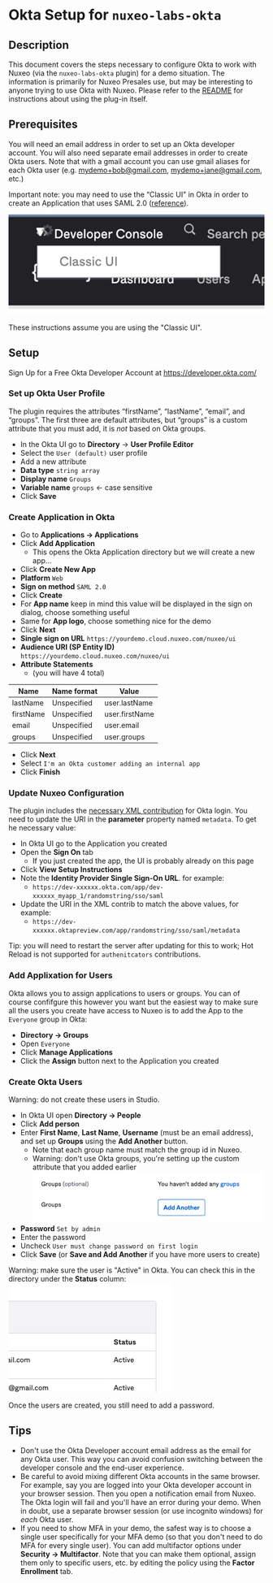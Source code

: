 # Okta Setup for `nuxeo-labs-okta`

## Description

This document covers the steps necessary to configure Okta to work with Nuxeo (via the `nuxeo-labs-okta` plugin) for a demo situation. The information is primarily for Nuxeo Presales use, but may be interesting to anyone trying to use Okta with Nuxeo. Please refer to the [README](../README.md) for instructions about using the plug-in itself.

## Prerequisites

You will need an email address in order to set up an Okta developer account. You will also need separate email addresses in order to create Okta users. Note that with a gmail account you can use gmail aliases for each Okta user (e.g. mydemo+bob@gmail.com, mydemo+jane@gmail.com, etc.)

Important note: you may need to use the “Classic UI" in Okta in order to create an Application that uses SAML 2.0 ([reference](https://support.okta.com/help/s/article/Why-can-t-I-add-a-SAML-Application-with-an-Okta-Developer-account?language=en_US)).

![Classic UI](classic.png)

These instructions assume you are using the "Classic UI".

## Setup

Sign Up for a Free Okta Developer Account at https://developer.okta.com/

### Set up Okta User Profile

The plugin requires the attributes “firstName”, “lastName”, “email”, and “groups”. The first three are default attributes, but “groups” is a custom attribute that you must add, it is *not* based on Okta groups.

* In the Okta UI go to **Directory** -> **User Profile Editor**
* Select the `User (default)` user profile
* Add a new attribute
* **Data type** `string array`
* **Display name** `Groups`
* **Variable name** `groups` <- case sensitive
* Click **Save**

### Create Application in Okta

* Go to **Applications -> Applications**
* Click **Add Application**
  * This opens the Okta Application directory but we will create a new app...
* Click **Create New App**
* **Platform** `Web`
* **Sign on method** `SAML 2.0`
* Click **Create**
* For **App name** keep in mind this value will be displayed in the sign on dialog, choose something useful
* Same for **App logo**, choose something nice for the demo
* Click **Next**
* **Single sign on URL** `https://yourdemo.cloud.nuxeo.com/nuxeo/ui`
* **Audience URI (SP Entity ID)** `https://yourdemo.cloud.nuxeo.com/nuxeo/ui`
* **Attribute Statements**
  * (you will have 4 total)

| Name | Name format | Value |
| - | - | - |
| lastName | Unspecified | user.lastName |
| firstName | Unspecified | user.firstName |
| email | Unspecified | user.email |
| groups | Unspecified | user.groups |

* Click **Next**
* Select `I'm an Okta customer adding an internal app`
* Click **Finish**

### Update Nuxeo Configuration

The plugin includes the [necessary XML contribution](../studio/contrib.xml) for Okta login. You need to update the URI in the **parameter** property named `metadata`. To get he necessary value:

* In Okta UI go to the Application you created
* Open the **Sign On** tab
  * If you just created the app, the UI is probably already on this page
* Click **View Setup Instructions**
* Note the **Identity Provider Single Sign-On URL**. for example:
  * `https://dev-xxxxxx.okta.com/app/dev-xxxxxx_myapp_1/randomstring/sso/saml`
* Update the URI in the XML contrib to match the above values, for example:
  * `https://dev-xxxxxx.oktapreview.com/app/randomstring/sso/saml/metadata`

Tip: you will need to restart the server after updating for this to work; Hot Reload is not supported for `authenitcators` contributions.

### Add Applixation for Users

Okta allows you to assign applications to users or groups. You can of course confifgure this however you want but the easiest way to make sure all the users you create have access to Nuxeo is to add the App to the `Everyone` group in Okta:

* **Directory -> Groups**
* Open `Everyone`
* Click **Manage Applications**
* Click the **Assign** button next to the Application you created

### Create Okta Users

Warning: do not create these users in Studio.

* In Okta UI open **Directory -> People**
* Click **Add person**
* Enter **First Name**, **Last Name**, **Username** (must be an email address), and set up **Groups** using the **Add Another** button.
  * Note that each group name must match the group id in Nuxeo.
  * Warning: don't use Okta groups, you're setting up the custom attribute that you added earlier
![groups](groups.png)
* **Password** `Set by admin`
* Enter the password
* Uncheck `User must change password on first login`
* Click **Save** (or **Save and Add Another** if you have more users to create)

Warning: make sure the user is "Active" in Okta. You can check this in the directory under the **Status** column:
![status](status.png)

Once the users are created, you still need to add a password.

## Tips

* Don't use the Okta Developer account email address as the email for any Okta user. This way you can avoid confusion switching between the developer console and the end-user experience.
* Be careful to avoid mixing different Okta accounts in the same browser. For example, say you are logged into your Okta developer account in your browser session. Then you open a notification email from Nuxeo. The Okta login will fail and you'll have an error during your demo. When in doubt, use a separate browser session (or use incognito windows) for *each* Okta user.
* If you need to show MFA in your demo, the safest way is to choose a single user specifically for your MFA demo (so that you don't need to do MFA for every single user). You can add multifactor options under **Security -> Multifactor**. Note that you can make them optional, assign them only to specific users, etc. by editing the policy using the **Factor Enrollment** tab.

